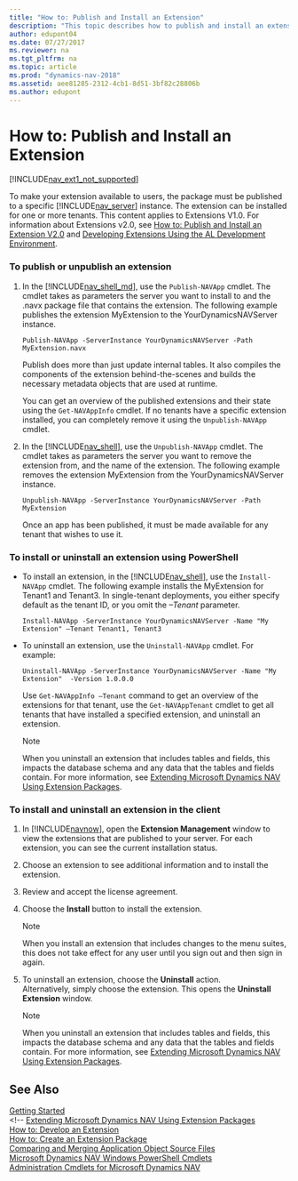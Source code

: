 ```yaml
---
title: "How to: Publish and Install an Extension"
description: "This topic describes how to publish and install an extension. Note that the text in the article applies to extensions v1.0, which are no longer supported."
author: edupont04
ms.date: 07/27/2017
ms.reviewer: na
ms.tgt_pltfrm: na
ms.topic: article
ms.prod: "dynamics-nav-2018"
ms.assetid: aee81285-2312-4cb1-8d51-3bf82c28806b
ms.author: edupont
---
```


# How to: Publish and Install an Extension
[!INCLUDE[nav_ext1_not_supported](includes/nav_ext1_not_supported.md)]

To make your extension available to users, the package must be published to a specific [!INCLUDE[nav_server](includes/nav_server_md.md)] instance. The extension can be installed for one or more tenants. This content applies to Extensions V1.0. For information about Extensions v2.0, see [How to: Publish and Install an Extension V2.0](developer/devenv-how-publish-and-install-an-extension-v2.md) and [Developing Extensions Using the AL Development Environment](developer/devenv-dev-overview.md).

### To publish or unpublish an extension  

1. In the [!INCLUDE[nav_shell_md](includes/nav_shell_md.md)], use the `Publish-NAVApp` cmdlet. The cmdlet takes as parameters the server you want to install to and the .navx package file that contains the extension. The following example publishes the extension MyExtension to the YourDynamicsNAVServer instance.  

   ```  
   Publish-NAVApp -ServerInstance YourDynamicsNAVServer -Path MyExtension.navx  
   ```  

    Publish does more than just update internal tables. It also compiles the components of the extension behind-the-scenes and builds the necessary metadata objects that are used at runtime.  

    You can get an overview of the published extensions and their state using the `Get-NAVAppInfo` cmdlet. If no tenants have a specific extension installed, you can completely remove it using the `Unpublish-NAVApp` cmdlet.  

2. In the [!INCLUDE[nav_shell](includes/nav_shell_md.md)], use the `Unpublish-NAVApp` cmdlet. The cmdlet takes as parameters the server you want to remove the extension from, and the name of the extension. The following example removes the extension MyExtension from the YourDynamicsNAVServer instance.  

   ```  
   Unpublish-NAVApp -ServerInstance YourDynamicsNAVServer -Path MyExtension  
   ```  

   Once an app has been published, it must be made available for any tenant that wishes to use it.  

### <a name="Install"></a>To install or uninstall an extension using PowerShell  

-   To install an extension, in the [!INCLUDE[nav_shell](includes/nav_shell_md.md)], use the `Install-NAVApp` cmdlet. The following example installs the MyExtension for Tenant1 and Tenant3. In single-tenant deployments, you either specify default as the tenant ID, or you omit the *–Tenant* parameter.  

    ```  
    Install-NAVApp -ServerInstance YourDynamicsNAVServer -Name "My Extension" –Tenant Tenant1, Tenant3  
    ```  

- To uninstall an extension, use the `Uninstall-NAVApp` cmdlet. For example:

    ```
    Uninstall-NAVApp -ServerInstance YourDynamicsNAVServer -Name "My Extension"  -Version 1.0.0.0
    ```

    Use `Get-NAVAppInfo –Tenant` command to get an overview of the extensions for that tenant, use the `Get-NAVAppTenant` cmdlet to get all tenants that have installed a specified extension, and uninstall an extension.  

    > [!NOTE]  
    >  When you uninstall an extension that includes tables and fields, this impacts the database schema and any data that the tables and fields contain. For more information, see [Extending Microsoft Dynamics NAV Using Extension Packages](Extending-Microsoft-Dynamics-NAV-Using-Extension-Packages.md).  

### To install and uninstall an extension in the client  

1.  In [!INCLUDE[navnow](includes/navnow_md.md)], open the **Extension Management** window to view the extensions that are published to your server. For each extension, you can see the current installation status.  
2.  Choose an extension to see additional information and to install the extension.  
3.  Review and accept the license agreement.  
4.  Choose the **Install** button to install the extension.  

    > [!NOTE]  
    >  When you install an extension that includes changes to the menu suites, this does not take effect for any user until you sign out and then sign in again.    

5.  To uninstall an extension, choose the **Uninstall** action.  
    Alternatively, simply choose the extension. This opens the **Uninstall Extension** window.  

    > [!NOTE]  
    >  When you uninstall an extension that includes tables and fields, this impacts the database schema and any data that the tables and fields contain. For more information, see [Extending Microsoft Dynamics NAV Using Extension Packages](Extending-Microsoft-Dynamics-NAV-Using-Extension-Packages.md).  


## See Also  
[Getting Started](developer/devenv-get-started.md)  
&lt;!--
<a href="Extending-Microsoft-Dynamics-NAV-Using-Extension-Packages.md" data-raw-source="[Extending Microsoft Dynamics NAV Using Extension Packages](Extending-Microsoft-Dynamics-NAV-Using-Extension-Packages.md)">Extending Microsoft Dynamics NAV Using Extension Packages</a><br/><a href="How-to--Develop-an-Extension.md" data-raw-source="[How to: Develop an Extension](How-to--Develop-an-Extension.md)">How to: Develop an Extension</a><br/><a href="How-to--Create-an-Extension-Package.md" data-raw-source="[How to: Create an Extension Package](How-to--Create-an-Extension-Package.md)">How to: Create an Extension Package</a><br/><a href="Comparing-and-Merging-Application-Object-Source-Files.md" data-raw-source="[Comparing and Merging Application Object Source Files](Comparing-and-Merging-Application-Object-Source-Files.md)">Comparing and Merging Application Object Source Files</a><br/><a href="Microsoft-Dynamics-NAV-Windows-PowerShell-Cmdlets.md" data-raw-source="[Microsoft Dynamics NAV Windows PowerShell Cmdlets](Microsoft-Dynamics-NAV-Windows-PowerShell-Cmdlets.md)">Microsoft Dynamics NAV Windows PowerShell Cmdlets</a><br/><a href="https://go.microsoft.com/fwlink/?LinkID=510540" data-raw-source="[Administration Cmdlets for Microsoft Dynamics NAV](https://go.microsoft.com/fwlink/?LinkID=510540)">Administration Cmdlets for Microsoft Dynamics NAV</a>
